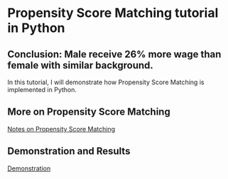 # Propensity Score Matching tutorial in Python
## Conclusion: Male receive 26% more wage than female with similar background.
In this tutorial, I will demonstrate how Propensity Score Matching is implemented in Python.

## More on Propensity Score Matching
[Notes on Propensity Score Matching](https://github.com/RichengPiao/Tutorial-Propensity-Score-Matching/blob/main/Notes%20on%20Propensity%20Score%20Matching.pdf)
## Demonstration and Results
[Demonstration](https://github.com/RichengPiao/Tutorial-Propensity-Score-Matching/blob/main/Propensity%20Score%20Matching.ipynb)
